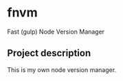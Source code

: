 # fnvm
Fast (gulp) Node Version Manager

## Project description
This is my own node version manager. 

